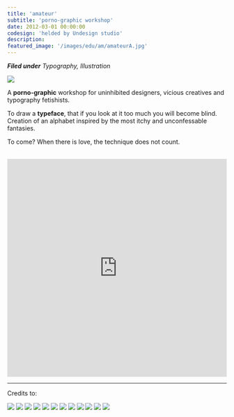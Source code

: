 ```yaml
---
title: 'amateur'
subtitle: 'porno-graphic workshop'
date: 2012-03-01 00:00:00
codesign: 'helded by Undesign studio'
description:
featured_image: '/images/edu/am/amateurA.jpg'
---
```


_**Filed under** Typography, Illustration_

![](/images/edu/am/1.jpg)


A **porno-graphic** workshop for uninhibited designers, vicious creatives and typography fetishists.

To draw a **typeface**, that if you look at it too much you will become blind. Creation of an alphabet inspired by the most itchy and unconfessable fantasies.

To come? When there is love, the technique does not count.

<br>
<div>
<iframe src="https://e.issuu.com/anonymous-embed.html?u=undesign_pro&d=amateur" style="border:none;width:100%;height:500px;" allowfullscreen></iframe>
</div>

---

Credits to:

<div class="gallery" data-columns="6" style="max-width: 80%;">
	<img src="/images/edu/am//ppl/1.jpg">
	<img src="/images/edu/am//ppl/2.jpg">
	<img src="/images/edu/am//ppl/3.jpg">
	<img src="/images/edu/am//ppl/4.jpg">
	<img src="/images/edu/am//ppl/5.jpg">
	<img src="/images/edu/am//ppl/6.jpg">
	<img src="/images/edu/am//ppl/7.jpg">
	<img src="/images/edu/am//ppl/8.jpg">
	<img src="/images/edu/am//ppl/9.jpg">
	<img src="/images/edu/am//ppl/10.jpg">
	<img src="/images/edu/am//ppl/11.jpg">
	<img src="/images/edu/am//ppl/12.jpg">
</div>
